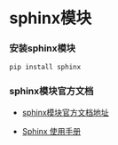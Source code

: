 # sphinx模块



### 安装sphinx模块

~~~ shell 
pip install sphinx
~~~



### sphinx模块官方文档

+ [sphinx模块官方文档地址](https://www.sphinx-doc.org/zh-cn/master/man/index.html#core-applications)

+ [Sphinx 使用手册](https://zh-sphinx-doc.readthedocs.io/en/latest/index.html)


